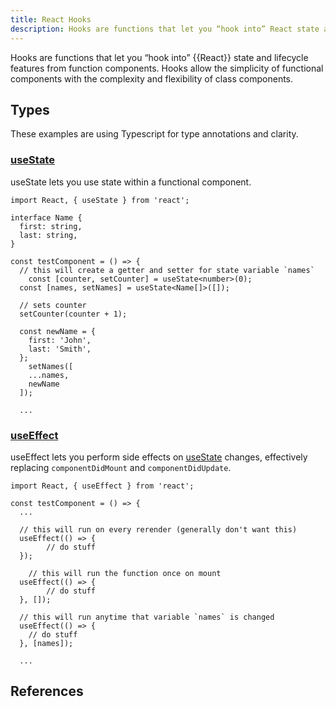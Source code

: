 ```yaml
---
title: React Hooks
description: Hooks are functions that let you “hook into” React state and lifecycle features from function components.
---
```


Hooks are functions that let you “hook into” {{React}} state and lifecycle features from function components. Hooks allow the simplicity of functional components with the complexity and flexibility of class components.

## Types

These examples are using Typescript for type annotations and clarity.

### [useState][]

useState lets you use state within a functional component.

```react
import React, { useState } from 'react';

interface Name {
  first: string,
  last: string,
}

const testComponent = () => {  
  // this will create a getter and setter for state variable `names`
	const [counter, setCounter] = useState<number>(0);
  const [names, setNames] = useState<Name[]>([]);
  
  // sets counter 
  setCounter(counter + 1);
  
  const newName = {
    first: 'John',
    last: 'Smith',
  };
	setNames([
    ...names,
    newName
  ]);
  
  ...
```

### [useEffect][]

useEffect lets you perform side effects on [useState][] changes, effectively replacing `componentDidMount` and `componentDidUpdate`.

```react
import React, { useEffect } from 'react';

const testComponent = () => {
  ...
  
  // this will run on every rerender (generally don't want this)
  useEffect(() => {
		// do stuff
  });
  
	// this will run the function once on mount
  useEffect(() => {
		// do stuff
  }, []);
  
  // this will run anytime that variable `names` is changed
  useEffect(() => {
    // do stuff
  }, [names]);

  ...
```

## References

[useEffect]: https://reactjs.org/docs/hooks-effect.html
[useState]: https://reactjs.org/docs/hooks-state.html

